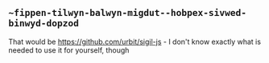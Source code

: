 ## `~fippen-tilwyn-balwyn-migdut--hobpex-sivwed-binwyd-dopzod`
That would be https://github.com/urbit/sigil-js - I don't know exactly what is needed to use it for yourself, though